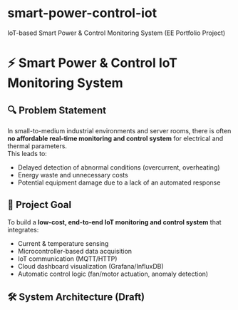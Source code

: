 # smart-power-control-iot
IoT-based Smart Power &amp; Control Monitoring System (EE Portfolio Project)
# ⚡ Smart Power & Control IoT Monitoring System

## 🔍 Problem Statement
In small-to-medium industrial environments and server rooms, there is often **no affordable real-time monitoring and control system** for electrical and thermal parameters.  
This leads to:
- Delayed detection of abnormal conditions (overcurrent, overheating)
- Energy waste and unnecessary costs
- Potential equipment damage due to a lack of an automated response

## 🎯 Project Goal
To build a **low-cost, end-to-end IoT monitoring and control system** that integrates:
- Current & temperature sensing
- Microcontroller-based data acquisition
- IoT communication (MQTT/HTTP)
- Cloud dashboard visualization (Grafana/InfluxDB)
- Automatic control logic (fan/motor actuation, anomaly detection)

## 🛠 System Architecture (Draft)
